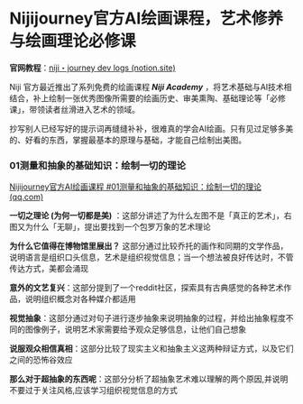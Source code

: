 # Nijijourney官方AI绘画课程，艺术修养与绘画理论必修课

**官网教程**：[niji・journey dev logs (notion.site)](https://sizigi.notion.site/niji-journey-dev-logs-8370eca69b7f4fde9e061b3ace9bfba9)

Niji 官方最近推出了系列免费的绘画课程 ***Niji Academy*** ，将艺术基础与AI技术相结合，补上绘制一张优秀图像所需要的绘画历史、审美熏陶、基础理论等「必修课」，带领读者丝滑进入艺术的领域。

抄写别人已经写好的提示词再缝缝补补，很难真的学会AI绘画。只有见过足够多美的、好看的东西，掌握最基本的原理与基础，才能自己绘制出美图。

###  01测量和抽象的基础知识：绘制一切的理论

[Nijijourney官方AI绘画课程 #01测量和抽象的基础知识：绘制一切的理论 (qq.com)](https://mp.weixin.qq.com/s/CxEv5NQF_wzAtqXnuNbKog)

**一切之理论 (为何一切都是美)** ：这部分讲述了为什么左图不是「真正的艺术」，右图又为什么「无聊」，提出要找到一个包罗万象的艺术理论

**为什么它值得在博物馆里展出？** 这部分通过比较乔托的画作和同期的文学作品，说明语言是组织口头信息，艺术是组织视觉信息；当一个想法被良好传达时，不管传达方式，美都会涌现

**意外的文艺复兴**：这部分提到了一个reddit社区，探索具有古典感觉的各种艺术作品，说明组织概念对各种媒介都适用

**视觉抽象**：这部分通过对句子进行逐步抽象来说明抽象的过程，并给出抽象程度不同的图像例子，说明艺术家需要给予观众足够信息，让他们自己想象

**说服观众相信真相**：这部分比较了现实主义和抽象主义这两种辩证方式，以及它们之间的恐怖谷效应

**那么对于超抽象的东西呢**：这部分分析了超抽象艺术难以理解的两个原因,并说明不要过于关注风格,应该学习组织视觉信息的方式